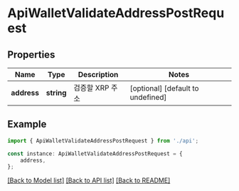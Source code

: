# ApiWalletValidateAddressPostRequest


## Properties

Name | Type | Description | Notes
------------ | ------------- | ------------- | -------------
**address** | **string** | 검증할 XRP 주소 | [optional] [default to undefined]

## Example

```typescript
import { ApiWalletValidateAddressPostRequest } from './api';

const instance: ApiWalletValidateAddressPostRequest = {
    address,
};
```

[[Back to Model list]](../README.md#documentation-for-models) [[Back to API list]](../README.md#documentation-for-api-endpoints) [[Back to README]](../README.md)
